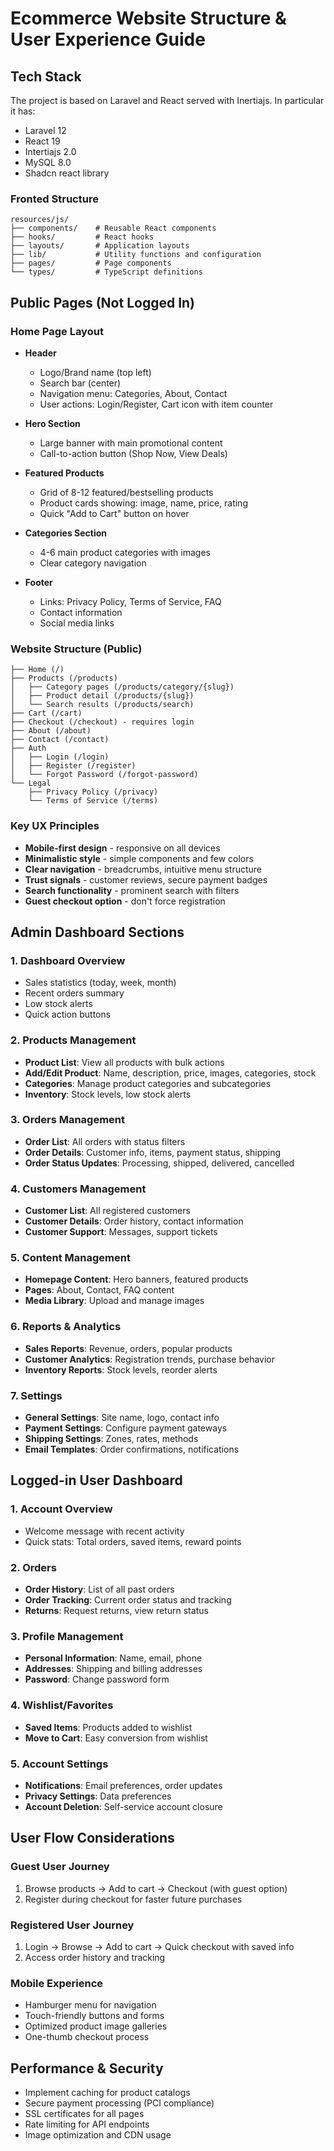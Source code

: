# Ecommerce Website Structure & User Experience Guide

## Tech Stack
The project is based on Laravel and React served with Inertiajs.
In particular it has:
- Laravel 12
- React 19
- Intertiajs 2.0
- MySQL 8.0
- Shadcn react library

### Fronted Structure
```
resources/js/
├── components/    # Reusable React components
├── hooks/         # React hooks
├── layouts/       # Application layouts
├── lib/           # Utility functions and configuration
├── pages/         # Page components
└── types/         # TypeScript definitions
```

## Public Pages (Not Logged In)

### Home Page Layout
- **Header**
  - Logo/Brand name (top left)
  - Search bar (center)
  - Navigation menu: Categories, About, Contact
  - User actions: Login/Register, Cart icon with item counter
  
- **Hero Section**
  - Large banner with main promotional content
  - Call-to-action button (Shop Now, View Deals)
  
- **Featured Products**
  - Grid of 8-12 featured/bestselling products
  - Product cards showing: image, name, price, rating
  - Quick "Add to Cart" button on hover
  
- **Categories Section**
  - 4-6 main product categories with images
  - Clear category navigation
  
- **Footer**
  - Links: Privacy Policy, Terms of Service, FAQ
  - Contact information
  - Social media links

### Website Structure (Public)
```
├── Home (/)
├── Products (/products)
│   ├── Category pages (/products/category/{slug})
│   ├── Product detail (/products/{slug})
│   └── Search results (/products/search)
├── Cart (/cart)
├── Checkout (/checkout) - requires login
├── About (/about)
├── Contact (/contact)
├── Auth
│   ├── Login (/login)
│   ├── Register (/register)
│   └── Forgot Password (/forgot-password)
└── Legal
    ├── Privacy Policy (/privacy)
    └── Terms of Service (/terms)
```

### Key UX Principles
- **Mobile-first design** - responsive on all devices
- **Minimalistic style** - simple components and few colors
- **Clear navigation** - breadcrumbs, intuitive menu structure
- **Trust signals** - customer reviews, secure payment badges
- **Search functionality** - prominent search with filters
- **Guest checkout option** - don't force registration

## Admin Dashboard Sections

### 1. Dashboard Overview
- Sales statistics (today, week, month)
- Recent orders summary
- Low stock alerts
- Quick action buttons

### 2. Products Management
- **Product List**: View all products with bulk actions
- **Add/Edit Product**: Name, description, price, images, categories, stock
- **Categories**: Manage product categories and subcategories
- **Inventory**: Stock levels, low stock alerts

### 3. Orders Management
- **Order List**: All orders with status filters
- **Order Details**: Customer info, items, payment status, shipping
- **Order Status Updates**: Processing, shipped, delivered, cancelled

### 4. Customers Management
- **Customer List**: All registered customers
- **Customer Details**: Order history, contact information
- **Customer Support**: Messages, support tickets

### 5. Content Management
- **Homepage Content**: Hero banners, featured products
- **Pages**: About, Contact, FAQ content
- **Media Library**: Upload and manage images

### 6. Reports & Analytics
- **Sales Reports**: Revenue, orders, popular products
- **Customer Analytics**: Registration trends, purchase behavior
- **Inventory Reports**: Stock levels, reorder alerts

### 7. Settings
- **General Settings**: Site name, logo, contact info
- **Payment Settings**: Configure payment gateways
- **Shipping Settings**: Zones, rates, methods
- **Email Templates**: Order confirmations, notifications

## Logged-in User Dashboard

### 1. Account Overview
- Welcome message with recent activity
- Quick stats: Total orders, saved items, reward points

### 2. Orders
- **Order History**: List of all past orders
- **Order Tracking**: Current order status and tracking
- **Returns**: Request returns, view return status

### 3. Profile Management
- **Personal Information**: Name, email, phone
- **Addresses**: Shipping and billing addresses
- **Password**: Change password form

### 4. Wishlist/Favorites
- **Saved Items**: Products added to wishlist
- **Move to Cart**: Easy conversion from wishlist

### 5. Account Settings
- **Notifications**: Email preferences, order updates
- **Privacy Settings**: Data preferences
- **Account Deletion**: Self-service account closure

## User Flow Considerations

### Guest User Journey
1. Browse products → Add to cart → Checkout (with guest option)
2. Register during checkout for faster future purchases

### Registered User Journey
1. Login → Browse → Add to cart → Quick checkout with saved info
2. Access order history and tracking

### Mobile Experience
- Hamburger menu for navigation
- Touch-friendly buttons and forms
- Optimized product image galleries
- One-thumb checkout process

## Performance & Security
- Implement caching for product catalogs
- Secure payment processing (PCI compliance)
- SSL certificates for all pages
- Rate limiting for API endpoints
- Image optimization and CDN usage